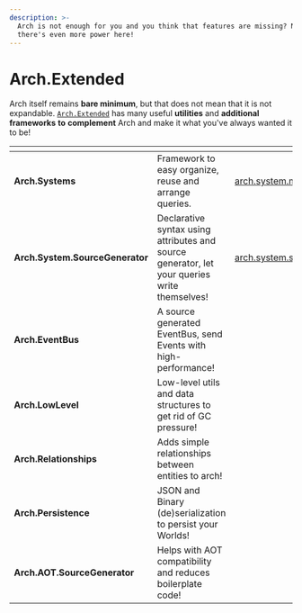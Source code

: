 ```yaml
---
description: >-
  Arch is not enough for you and you think that features are missing? No way,
  there's even more power here!
---
```


# Arch.Extended

Arch itself remains **bare minimum**, but that does not mean that it is not expandable. [`Arch.Extended`](https://github.com/genaray/Arch.Extended) has many useful **utilities** and **additional frameworks** **to** **complement** Arch and make it what you've always wanted it to be!

<table data-view="cards"><thead><tr><th></th><th></th><th data-hidden data-card-target data-type="content-ref"></th></tr></thead><tbody><tr><td><strong>Arch.Systems</strong></td><td>Framework to easy organize, reuse and arrange queries.</td><td><a href="arch.system.md">arch.system.md</a></td></tr><tr><td><strong>Arch.System.SourceGenerator</strong></td><td>Declarative syntax using attributes and source generator, let your queries write themselves!</td><td><a href="arch.system.sourcegenerator.md">arch.system.sourcegenerator.md</a></td></tr><tr><td><strong>Arch.EventBus</strong></td><td>A source generated EventBus, send Events with high-performance!</td><td></td></tr><tr><td><strong>Arch.LowLevel</strong></td><td>Low-level utils and data structures to get rid of GC pressure!</td><td></td></tr><tr><td><strong>Arch.Relationships</strong></td><td>Adds simple relationships between entities to arch!</td><td></td></tr><tr><td><strong>Arch.Persistence</strong></td><td>JSON and Binary (de)serialization to persist your Worlds!</td><td></td></tr><tr><td><strong>Arch.AOT.SourceGenerator</strong></td><td>Helps with AOT compatibility and reduces boilerplate code!</td><td></td></tr></tbody></table>
